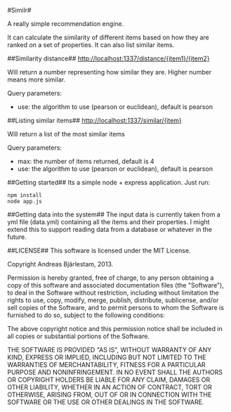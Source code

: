#Similr#

A really simple recommendation engine.

It can calculate the similarity of different items based on how they are ranked on a set of properties.
It can also list similar items.


##Similarity distance##
  [http://localhost:1337/distance/{item1}/{item2}](http://localhost:1337/distance/{item1}/{item2})

Will return a number representing how similar they are. Higher number means more similar.

Query parameters:
* use: the algorithm to use (pearson or euclidean), default is pearson

##Listing similar items##
  [http://localhost:1337/similar/{item}](http://localhost:1337/similar/{item})

Will return a list of the most similar items

Query parameters:
* max: the number of items returned, default is 4
* use: the algorithm to use (pearson or euclidean), default is pearson




##Getting started##
Its a simple node + express application. Just run:
```  
npm install
node app.js
```

##Getting data into the system##
The input data is currently taken from a yml file (data.yml) containing all the items and their properties.
I might extend this to support reading data from a database or whatever in the future.

##LICENSE##
This software is licensed under the MIT License.

Copyright Andreas Bjärlestam, 2013.

Permission is hereby granted, free of charge, to any person obtaining a copy of this software and associated documentation files (the "Software"), to deal in the Software without restriction, including without limitation the rights to use, copy, modify, merge, publish, distribute, sublicense, and/or sell copies of the Software, and to permit persons to whom the Software is furnished to do so, subject to the following conditions:

The above copyright notice and this permission notice shall be included in all copies or substantial portions of the Software.

THE SOFTWARE IS PROVIDED "AS IS", WITHOUT WARRANTY OF ANY KIND, EXPRESS OR IMPLIED, INCLUDING BUT NOT LIMITED TO THE WARRANTIES OF MERCHANTABILITY, FITNESS FOR A PARTICULAR PURPOSE AND NONINFRINGEMENT. IN NO EVENT SHALL THE AUTHORS OR COPYRIGHT HOLDERS BE LIABLE FOR ANY CLAIM, DAMAGES OR OTHER LIABILITY, WHETHER IN AN ACTION OF CONTRACT, TORT OR OTHERWISE, ARISING FROM, OUT OF OR IN CONNECTION WITH THE SOFTWARE OR THE USE OR OTHER DEALINGS IN THE SOFTWARE.
